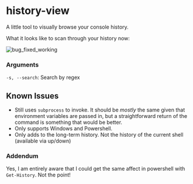 # history-view
A little tool to visually browse your console history.

What it looks like to scan through your history now:
    
![bug_fixed_working](https://user-images.githubusercontent.com/479566/123533695-5b65c200-d6cc-11eb-90e4-94c588de4d92.gif)

### Arguments

`-s, --search`: Search by regex

## Known Issues

- Still uses `subprocess` to invoke. It should be _mostly_ the same given that environment variables are passed in, but a straightforward return of the command is something that would be better.
- Only supports Windows and Powershell.
- Only adds to the long-term history. Not the history of the current shell (available via up/down)

### Addendum

Yes, I am entirely aware that I could get the same affect in powershell with `Get-History`. Not the point!
